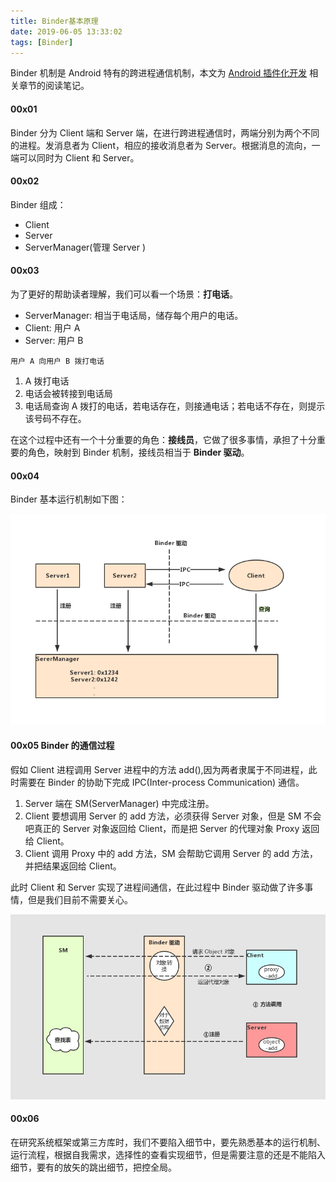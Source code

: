 ```yaml
---
title: Binder基本原理
date: 2019-06-05 13:33:02
tags: [Binder]
---
```



Binder 机制是 Android 特有的跨进程通信机制，本文为 [Android 插件化开发]() 相关章节的阅读笔记。


#### 00x01

Binder 分为 Client 端和 Server 端，在进行跨进程通信时，两端分别为两个不同的进程。发消息者为 Client，相应的接收消息者为 Server。根据消息的流向，一端可以同时为 Client 和 Server。

#### 00x02

Binder 组成：

* Client
* Server
* ServerManager(管理 Server )

<!-- more -->

#### 00x03

为了更好的帮助读者理解，我们可以看一个场景：**打电话**。

* ServerManager: 相当于电话局，储存每个用户的电话。
* Client: 用户 A
* Server: 用户 B

`用户 A 向用户 B 拨打电话`

1. A 拨打电话
2. 电话会被转接到电话局
3. 电话局查询 A 拨打的电话，若电话存在，则接通电话；若电话不存在，则提示该号码不存在。

在这个过程中还有一个十分重要的角色：**接线员**，它做了很多事情，承担了十分重要的角色，映射到 Binder 机制，接线员相当于 **Binder 驱动**。

#### 00x04

Binder 基本运行机制如下图：

![Binder 运行机制](/../images/2019_06_05_01.jpg)


#### 00x05 Binder 的通信过程

假如 Client 进程调用 Server 进程中的方法 add(),因为两者隶属于不同进程，此时需要在 Binder 的协助下完成 IPC(Inter-process Communication) 通信。

1. Server 端在 SM(ServerManager) 中完成注册。
2. Client 要想调用 Server 的 add 方法，必须获得 Server 对象，但是 SM 不会吧真正的 Server 对象返回给 Client，而是把 Server 的代理对象 Proxy 返回给 Client。
3. Client 调用 Proxy 中的 add 方法，SM 会帮助它调用 Server 的 add 方法，并把结果返回给 Client。

此时 Client 和 Server 实现了进程间通信，在此过程中 Binder 驱动做了许多事情，但是我们目前不需要关心。


![Binder 通信过程](/../images/2019_06_05_02.png)


#### 00x06

在研究系统框架或第三方库时，我们不要陷入细节中，要先熟悉基本的运行机制、运行流程，根据自我需求，选择性的查看实现细节，但是需要注意的还是不能陷入细节，要有的放矢的跳出细节，把控全局。
